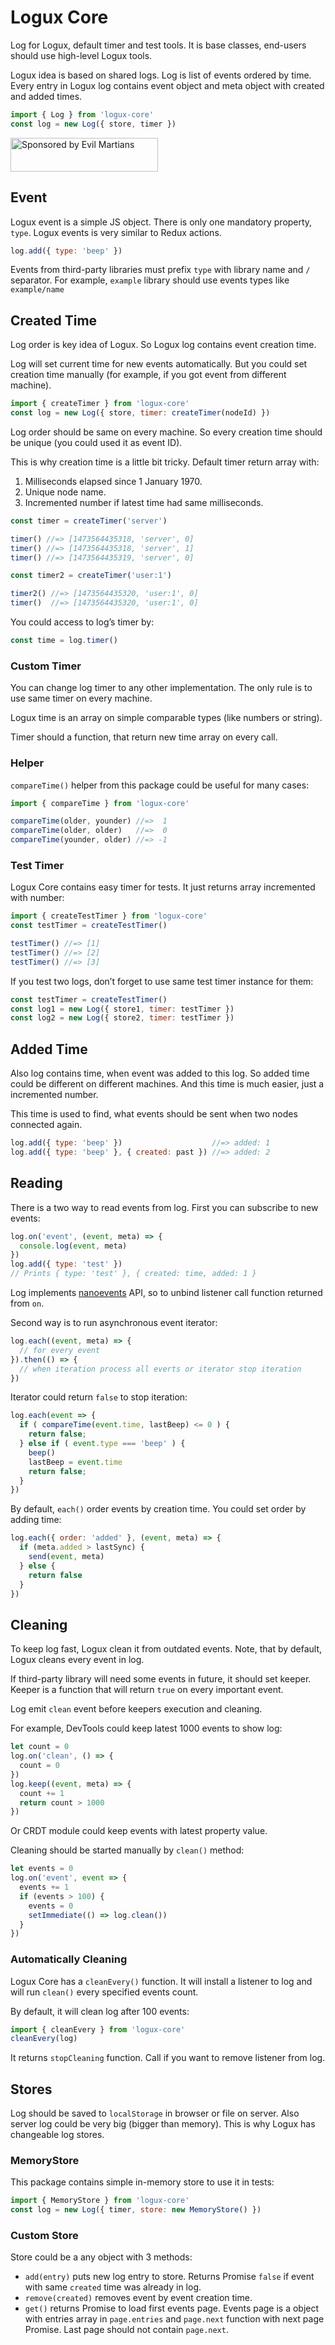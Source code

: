 # Logux Core

Log for Logux, default timer and test tools. It is base classes, end-users
should use high-level Logux tools.

Logux idea is based on shared logs. Log is list of events ordered by time.
Every entry in Logux log contains event object and meta object with created
and added times.

```js
import { Log } from 'logux-core'
const log = new Log({ store, timer })
```

<a href="https://evilmartians.com/?utm_source=logux-core">
  <img src="https://evilmartians.com/badges/sponsored-by-evil-martians.svg"
       alt="Sponsored by Evil Martians" width="236" height="54">
</a>

## Event

Logux event is a simple JS object. There is only one mandatory property, `type`.
Logux events is very similar to Redux actions.

```js
log.add({ type: 'beep' })
```

Events from third-party libraries must prefix `type` with library name
and `/` separator. For example, `example` library should use events types
like `example/name`

## Created Time

Log order is key idea of Logux. So Logux log contains event creation time.

Log will set current time for new events automatically. But you could set
creation time manually (for example, if you got event from different machine).

```js
import { createTimer } from 'logux-core'
const log = new Log({ store, timer: createTimer(nodeId) })
```

Log order should be same on every machine. So every creation time
should be unique (you could used it as event ID).

This is why creation time is a little bit tricky.
Default timer return array with:

1. Milliseconds elapsed since 1 January 1970.
2. Unique node name.
3. Incremented number if latest time had same milliseconds.

```js
const timer = createTimer('server')

timer() //=> [1473564435318, 'server', 0]
timer() //=> [1473564435318, 'server', 1]
timer() //=> [1473564435319, 'server', 0]

const timer2 = createTimer('user:1')

timer2() //=> [1473564435320, 'user:1', 0]
timer()  //=> [1473564435320, 'user:1', 0]
```

You could access to log’s timer by:

```js
const time = log.timer()
```

### Custom Timer

You can change log timer to any other implementation. The only rule
is to use same timer on every machine.

Logux time is an array on simple comparable types (like numbers or string).

Timer should a function, that return new time array on every call.

### Helper

`compareTime()` helper from this package could be useful for many cases:

```js
import { compareTime } from 'logux-core'

compareTime(older, younder) //=>  1
compareTime(older, older)   //=>  0
compareTime(younder, older) //=> -1
```

### Test Timer

Logux Core contains easy timer for tests. It just returns array incremented
with number:

```js
import { createTestTimer } from 'logux-core'
const testTimer = createTestTimer()

testTimer() //=> [1]
testTimer() //=> [2]
testTimer() //=> [3]
```

If you test two logs, don’t forget to use same test timer instance for them:

```js
const testTimer = createTestTimer()
const log1 = new Log({ store1, timer: testTimer })
const log2 = new Log({ store2, timer: testTimer })
```

## Added Time

Also log contains time, when event was added to this log. So added time could
be different on different machines. And this time is much easier,
just a incremented number.

This time is used to find, what events should be sent when
two nodes connected again.

```js
log.add({ type: 'beep' })                    //=> added: 1
log.add({ type: 'beep' }, { created: past }) //=> added: 2
```

## Reading

There is a two way to read events from log. First you can subscribe
to new events:

```js
log.on('event', (event, meta) => {
  console.log(event, meta)
})
log.add({ type: 'test' })
// Prints { type: 'test' }, { created: time, added: 1 }
```

Log implements [nanoevents] API, so to unbind listener
call function returned from `on`.

[nanoevents]: https://github.com/ai/nanoevents

Second way is to run asynchronous event iterator:

```js
log.each((event, meta) => {
  // for every event
}).then(() => {
  // when iteration process all everts or iterator stop iteration
})
```

Iterator could return `false` to stop iteration:

```js
log.each(event => {
  if ( compareTime(event.time, lastBeep) <= 0 ) {
    return false;
  } else if ( event.type === 'beep' ) {
    beep()
    lastBeep = event.time
    return false;
  }
})
```

By default, `each()` order events by creation time. You could set order
by adding time:

```js
log.each({ order: 'added' }, (event, meta) => {
  if (meta.added > lastSync) {
    send(event, meta)
  } else {
    return false
  }
})
```

## Cleaning

To keep log fast, Logux clean it from outdated events.
Note, that by default, Logux cleans every event in log.

If third-party library will need some events in future, it should set keeper.
Keeper is a function that will return `true` on every important event.

Log emit `clean` event before keepers execution and cleaning.

For example, DevTools could keep latest 1000 events to show log:

```js
let count = 0
log.on('clean', () => {
  count = 0
})
log.keep((event, meta) => {
  count += 1
  return count > 1000
})
```

Or CRDT module could keep events with latest property value.

Cleaning should be started manually by `clean()` method:

```js
let events = 0
log.on('event', event => {
  events += 1
  if (events > 100) {
    events = 0
    setImmediate(() => log.clean())
  }
})
```

### Automatically Cleaning

Logux Core has a `cleanEvery()` function. It will install a listener
to log and will run `clean()` every specified events count.

By default, it will clean log after 100 events:

```js
import { cleanEvery } from 'logux-core'
cleanEvery(log)
```

It returns `stopCleaning` function.
Call if you want to remove listener from log.

## Stores

Log should be saved to `localStorage` in browser or file on server.
Also server log could be very big (bigger than memory). This is why Logux
has changeable log stores.

### MemoryStore

This package contains simple in-memory store to use it in tests:

```js
import { MemoryStore } from 'logux-core'
const log = new Log({ timer, store: new MemoryStore() })
```

### Custom Store

Store could be a any object with 3 methods:

* `add(entry)` puts new log entry to store. Returns Promise `false` if event
  with same `created` time was already in log.
* `remove(created)` removes event by event creation time.
* `get()` returns Promise to load first events page. Events page is a object
  with entries array in `page.entries` and `page.next` function with next page
  Promise. Last page should not contain `page.next`.
